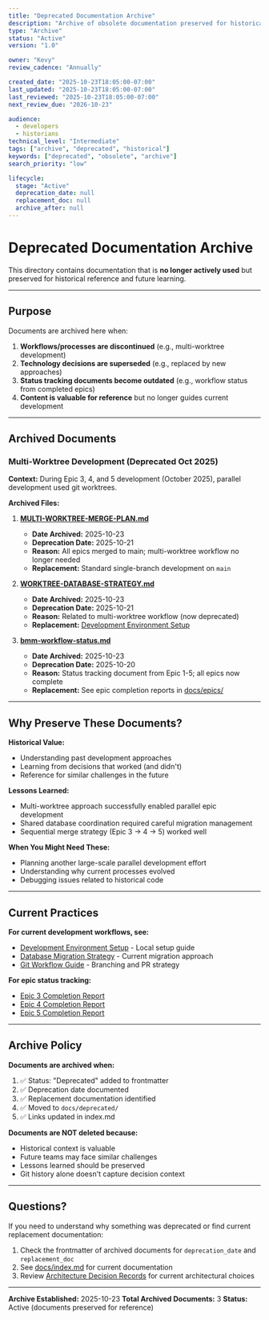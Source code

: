 ```yaml
---
title: "Deprecated Documentation Archive"
description: "Archive of obsolete documentation preserved for historical reference"
type: "Archive"
status: "Active"
version: "1.0"

owner: "Kevy"
review_cadence: "Annually"

created_date: "2025-10-23T18:05:00-07:00"
last_updated: "2025-10-23T18:05:00-07:00"
last_reviewed: "2025-10-23T18:05:00-07:00"
next_review_due: "2026-10-23"

audience:
  - developers
  - historians
technical_level: "Intermediate"
tags: ["archive", "deprecated", "historical"]
keywords: ["deprecated", "obsolete", "archive"]
search_priority: "low"

lifecycle:
  stage: "Active"
  deprecation_date: null
  replacement_doc: null
  archive_after: null
---
```


# Deprecated Documentation Archive

This directory contains documentation that is **no longer actively used** but preserved for historical reference and future learning.

---

## Purpose

Documents are archived here when:
1. **Workflows/processes are discontinued** (e.g., multi-worktree development)
2. **Technology decisions are superseded** (e.g., replaced by new approaches)
3. **Status tracking documents become outdated** (e.g., workflow status from completed epics)
4. **Content is valuable for reference** but no longer guides current development

---

## Archived Documents

### Multi-Worktree Development (Deprecated Oct 2025)

**Context:** During Epic 3, 4, and 5 development (October 2025), parallel development used git worktrees.

**Archived Files:**
1. **[MULTI-WORKTREE-MERGE-PLAN.md](./MULTI-WORKTREE-MERGE-PLAN.md)**
   - **Date Archived:** 2025-10-23
   - **Deprecation Date:** 2025-10-21
   - **Reason:** All epics merged to main; multi-worktree workflow no longer needed
   - **Replacement:** Standard single-branch development on `main`

2. **[WORKTREE-DATABASE-STRATEGY.md](./WORKTREE-DATABASE-STRATEGY.md)**
   - **Date Archived:** 2025-10-23
   - **Deprecation Date:** 2025-10-21
   - **Reason:** Related to multi-worktree workflow (now deprecated)
   - **Replacement:** [Development Environment Setup](../development-environment-setup.md)

3. **[bmm-workflow-status.md](./bmm-workflow-status.md)**
   - **Date Archived:** 2025-10-23
   - **Deprecation Date:** 2025-10-20
   - **Reason:** Status tracking document from Epic 1-5; all epics now complete
   - **Replacement:** See epic completion reports in [docs/epics/](../epics/)

---

## Why Preserve These Documents?

**Historical Value:**
- Understanding past development approaches
- Learning from decisions that worked (and didn't)
- Reference for similar challenges in the future

**Lessons Learned:**
- Multi-worktree approach successfully enabled parallel epic development
- Shared database coordination required careful migration management
- Sequential merge strategy (Epic 3 → 4 → 5) worked well

**When You Might Need These:**
- Planning another large-scale parallel development effort
- Understanding why current processes evolved
- Debugging issues related to historical code

---

## Current Practices

**For current development workflows, see:**
- [Development Environment Setup](../development-environment-setup.md) - Local setup guide
- [Database Migration Strategy](../DATABASE-MIGRATION-STRATEGY.md) - Current migration approach
- [Git Workflow Guide](../technical/git-workflow-guide.md) - Branching and PR strategy

**For epic status tracking:**
- [Epic 3 Completion Report](../epics/epic-3/epic-3-completion-report.md)
- [Epic 4 Completion Report](../epics/epic-4/EPIC-4-COMPLETION-REPORT.md)
- [Epic 5 Completion Report](../epics/epic-5/EPIC-5-MERGE-COMPLETION-FINAL.md)

---

## Archive Policy

**Documents are archived when:**
1. ✅ Status: "Deprecated" added to frontmatter
2. ✅ Deprecation date documented
3. ✅ Replacement documentation identified
4. ✅ Moved to `docs/deprecated/`
5. ✅ Links updated in index.md

**Documents are NOT deleted because:**
- Historical context is valuable
- Future teams may face similar challenges
- Lessons learned should be preserved
- Git history alone doesn't capture decision context

---

## Questions?

If you need to understand why something was deprecated or find current replacement documentation:
1. Check the frontmatter of archived documents for `deprecation_date` and `replacement_doc`
2. See [docs/index.md](../index.md) for current documentation
3. Review [Architecture Decision Records](../architecture/ADR-INDEX.md) for current architectural choices

---

**Archive Established:** 2025-10-23
**Total Archived Documents:** 3
**Status:** Active (documents preserved for reference)
